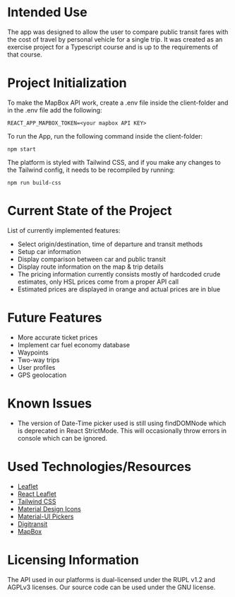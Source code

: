 # Intended Use 
The app was designed to allow the user to compare public transit fares with the cost of travel by personal vehicle for a single trip. It was created as an exercise project for a Typescript course and is up to the requirements of that course.

# Project Initialization
To make the MapBox API work, create a .env file inside the client-folder and in the .env file add the following: 
```
REACT_APP_MAPBOX_TOKEN=<your mapbox API KEY>
```
To run the App, run the following command inside the client-folder:
```
npm start
```
The platform is styled with Tailwind CSS, and if you make any changes to the Tailwind config, it needs to be recompiled by running:
```
npm run build-css
```

# Current State of the Project
List of currently implemented features:
- Select origin/destination, time of departure and transit methods
- Setup car information
- Display comparison between car and public transit
- Display route information on the map & trip details
- The pricing information currently consists mostly of hardcoded crude estimates, only HSL prices come from a proper API call
- Estimated prices are displayed in orange and actual prices are in blue 

# Future Features
- More accurate ticket prices
- Implement car fuel economy database
- Waypoints
- Two-way trips
- User profiles
- GPS geolocation

# Known Issues
- The version of Date-Time picker used is still using findDOMNode which is deprecated in React StrictMode. This will occasionally throw errors in console which can be ignored.

# Used Technologies/Resources
- [Leaflet](https://leafletjs.com/)
- [React Leaflet](https://react-leaflet.js.org/)
- [Tailwind CSS](https://tailwindcss.com/)
- [Material Design Icons](https://material.io/resources/icons/?style=baseline)
- [Material-UI Pickers](https://material-ui-pickers.dev/)
- [Digitransit](https://digitransit.fi/en/developers/)
- [MapBox](https://docs.mapbox.com/api/navigation/)

# Licensing Information
The API used in our platforms is dual-licensed under the RUPL v1.2 and AGPLv3 licenses.
Our source code can be used under the GNU license.
